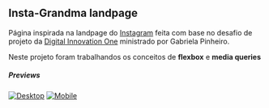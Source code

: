 ## Insta-Grandma landpage

Página inspirada na landpage do [Instagram](https://www.instagram.com/ "Instagram") feita com base no desafio de projeto da [Digital Innovation One](https://digitalinnovation.one/ "Digital Innovation One") ministrado por Gabriela Pinheiro.

Neste projeto foram trabalhandos os conceitos de **flexbox** e **media queries**

##### Previews
[![Desktop](preview1 "Desktop")](http://preview1 "Desktop")
[![Mobile](preview2 "Mobile")](http://preview2 "Mobile")